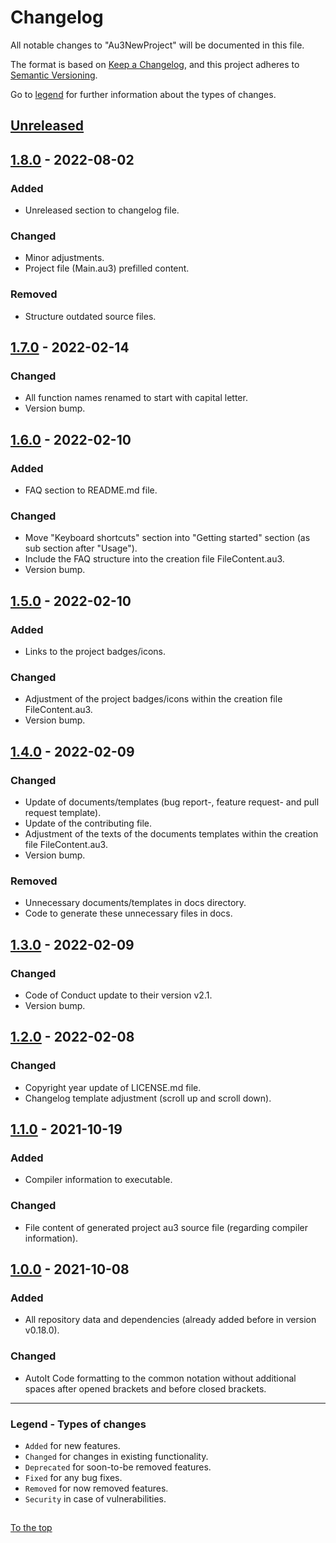 #####

# Changelog

All notable changes to "Au3NewProject" will be documented in this file.

The format is based on [Keep a Changelog](https://keepachangelog.com/en/1.0.0/),
and this project adheres to [Semantic Versioning](https://semver.org/spec/v2.0.0.html).

Go to [legend](#legend---types-of-changes) for further information about the types of changes.

## [Unreleased]

## [1.8.0] - 2022-08-02

### Added

- Unreleased section to changelog file.

### Changed

- Minor adjustments.
- Project file (Main.au3) prefilled content.

### Removed

- Structure outdated source files.

## [1.7.0] - 2022-02-14

### Changed

- All function names renamed to start with capital letter.
- Version bump.

## [1.6.0] - 2022-02-10

### Added

- FAQ section to README.md file.

### Changed

- Move "Keyboard shortcuts" section into "Getting started" section (as sub section after "Usage").
- Include the FAQ structure into the creation file FileContent.au3.
- Version bump.

## [1.5.0] - 2022-02-10

### Added

- Links to the project badges/icons.

### Changed

- Adjustment of the project badges/icons within the creation file FileContent.au3.
- Version bump.

## [1.4.0] - 2022-02-09

### Changed

- Update of documents/templates (bug report-, feature request- and pull request template).
- Update of the contributing file.
- Adjustment of the texts of the documents templates within the creation file FileContent.au3.
- Version bump.

### Removed

- Unnecessary documents/templates in docs directory.
- Code to generate these unnecessary files in docs.

## [1.3.0] - 2022-02-09

### Changed

- Code of Conduct update to their version v2.1.
- Version bump.

## [1.2.0] - 2022-02-08

### Changed

- Copyright year update of LICENSE.md file.
- Changelog template adjustment (scroll up and scroll down).

## [1.1.0] - 2021-10-19

### Added

- Compiler information to executable.

### Changed

- File content of generated project au3 source file (regarding compiler information).

## [1.0.0] - 2021-10-08

### Added

- All repository data and dependencies (already added before in version v0.18.0).

### Changed

- AutoIt Code formatting to the common notation without additional spaces after opened brackets and before closed brackets.

[Unreleased]: https://github.com/Sven-Seyfert/Au3NewProject/compare/v1.8.0...HEAD
[1.8.0]: https://github.com/Sven-Seyfert/Au3NewProject/compare/v1.7.0...v1.8.0
[1.7.0]: https://github.com/Sven-Seyfert/Au3NewProject/compare/v1.6.0...v1.7.0
[1.6.0]: https://github.com/Sven-Seyfert/Au3NewProject/compare/v1.5.0...v1.6.0
[1.5.0]: https://github.com/Sven-Seyfert/Au3NewProject/compare/v1.4.0...v1.5.0
[1.4.0]: https://github.com/Sven-Seyfert/Au3NewProject/compare/v1.3.0...v1.4.0
[1.3.0]: https://github.com/Sven-Seyfert/Au3NewProject/compare/v1.2.0...v1.3.0
[1.2.0]: https://github.com/Sven-Seyfert/Au3NewProject/compare/v1.1.0...v1.2.0
[1.1.0]: https://github.com/Sven-Seyfert/Au3NewProject/compare/v1.0.0...v1.1.0
[1.0.0]: https://github.com/Sven-Seyfert/Au3NewProject/releases/tag/v1.0.0

---

### Legend - Types of changes

- `Added` for new features.
- `Changed` for changes in existing functionality.
- `Deprecated` for soon-to-be removed features.
- `Fixed` for any bug fixes.
- `Removed` for now removed features.
- `Security` in case of vulnerabilities.

##

[To the top](#)